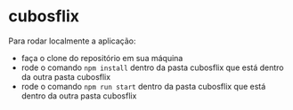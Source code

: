 # cubosflix
 Para rodar localmente a aplicação: 

   - faça o clone do repositório em sua máquina
   - rode o comando `npm install` dentro da pasta cubosflix que está dentro da outra pasta cubosflix 
   - rode o comando `npm run start` dentro da pasta cubosflix que está dentro da outra pasta cubosflix 
